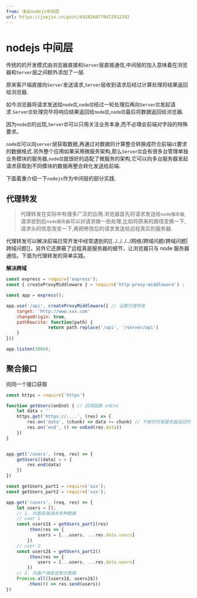 ```yaml
---
from: 浅谈nodejs中间层
url: https://juejin.cn/post/6918260779472912392
---
```


# nodejs 中间层


传统的的开发模式由浏览器直接和`Server`层直接通信,中间层的加入意味着在浏览器和`Server`层之间额外添加了一层.

原来客户端直接向`Server`发送请求,`Server`层收到请求后经过计算处理将结果返回给浏览器.

如今浏览器将请求发送给`node层`,`node层`经过一轮处理后再向`Server层`发起请求.`Server层`处理完毕将响应结果返回给`node层`,`node层`最后将数据返回给浏览器.

因为`node层`的出现,`Server层`可以只用关注业务本身,而不必理会前端对字段的特殊要求。

`node层`可以向`server`层获取数据,再通过对数据的计算整合转换成符合前端`UI`要求的数据格式.另外整个应用如果采用微服务架构,那么`Server层`会有很多台管理单独业务模块的服务器,`node层`就很好的适配了微服务的架构,它可以向多台服务器发起请求获取到不同模块的数据再整合转化发送给前端.

下面着重介绍一下`nodejs`作为中间层的部分实践.

## 代理转发

> 代理转发在实际中有很多广泛的应用.浏览器首先将请求发送给`node服务器`,请求收到后`node服务器`可以对请求做一些处理,比如将原来的路径变换一下,请求头的信息改变一下,再把修改后的请求发送给远程真实的服务器.

代理转发可以解决前端日常开发中经常遇到的[[../../../../网络/跨域问题/跨域问题|跨域问题]]，另外它还屏蔽了远程真是服务器的细节，让浏览器只与 node 服务器通信。下面为代理转发的简单实践。

**解决跨域**

```js
const express = require('express');
const { createProxyMiddleware } = require('http-proxy-middleware') ;

const app = express();

app.use('/api', createProxyMiddleware({ // 设置代理转发
	target: 'http://www.xxx.com'
	changeOrigin: true,
	pathRewrite: function(path) {
				return path.replace('/api', '/server/api')
	}
}))

app.listen(3000);
```

## 聚合接口

向同一个接口获取

```js
const https = require('https')

function getUsers(onEnd) { // 回调函数 onEnd
	let data = ''
	https.get('https://....', (res) => {
		res.on('data', (chunk) => data += chunk) // 不断的将某服务器返回的数据保存到 data 中
		res.on('end', () => onEnd(res.data))
	})
}


app.get('/users', (req, res) => {
	getUsers((data) = > {
		res.end(data)
	})
})
```

```js
const getUsers_part1 = require('xxx');
const getUsers_part2 = require('xxx');

app.get('/users', (req, res) => {
	let users = [];
	// 1. 向服务端请求多种数据
	// user 1
	const users1$ = getUsers_part1(res)
		.then(res => {
			users = [...users, ...res.data.users]
		})
	// user 2
	const users2$ = getUsers_part2()
		.then(res => {
			users = [...users, ...res.data.users]
		})
	// 2. 向客户端发送聚合数据
	Promise.all([users1$, users2$])
		.then(() => res.send(users))
})
```